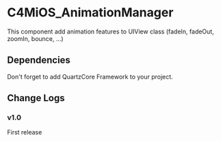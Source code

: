 C4MiOS_AnimationManager
=======================

This component add animation features to UIView class (fadeIn, fadeOut, zoomIn, bounce, …)


Dependencies
------------

Don't forget to add QuartzCore Framework to your project.

Change Logs
-----------

### v1.0

First release